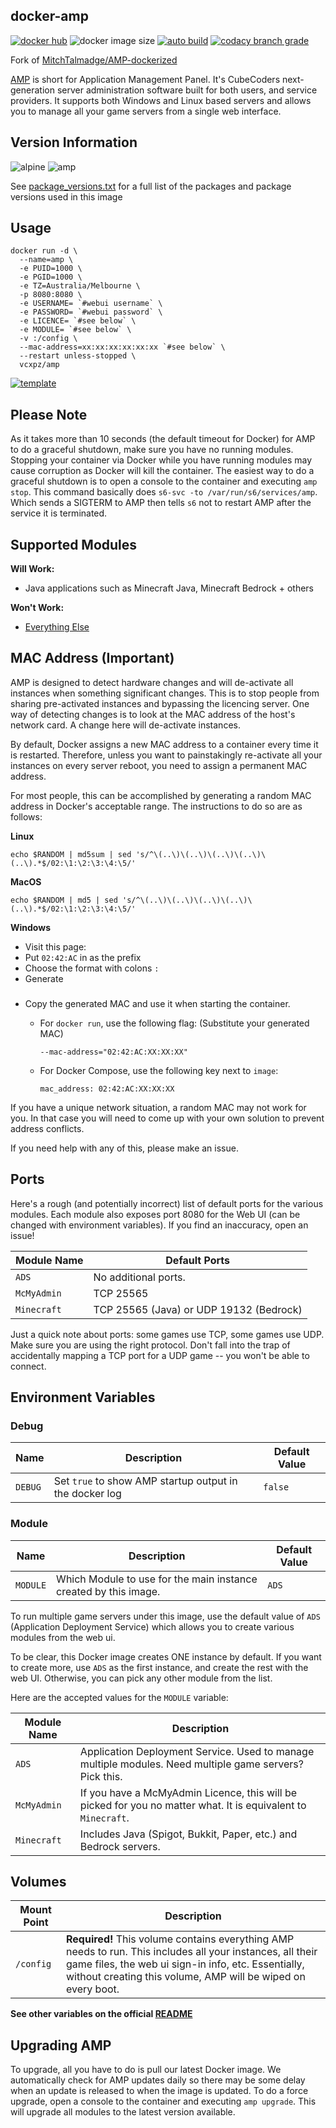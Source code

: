 ## docker-amp

[![docker hub](https://img.shields.io/badge/docker_hub-link-blue?style=for-the-badge&logo=docker)](https://hub.docker.com/r/vcxpz/amp) ![docker image size](https://img.shields.io/docker/image-size/vcxpz/amp?style=for-the-badge&logo=docker) [![auto build](https://img.shields.io/badge/docker_builds-automated-blue?style=for-the-badge&logo=docker?color=d1aa67)](https://github.com/hydazz/docker-amp/actions?query=workflow%3A"Auto+Builder+CI") [![codacy branch grade](https://img.shields.io/codacy/grade/b5ce6e0b1d3742bca4b1a41ac4ab7068/main?style=for-the-badge&logo=codacy)](https://app.codacy.com/gh/hydazz/docker-amp)

Fork of [MitchTalmadge/AMP-dockerized](https://github.com/MitchTalmadge/AMP-dockerized/)

[AMP](https://cubecoders.com/AMP) is short for Application Management Panel. It's CubeCoders next-generation server administration software built for both users, and service providers. It supports both Windows and Linux based servers and allows you to manage all your game servers from a single web interface.

## Version Information

![alpine](https://img.shields.io/badge/alpine-edge-0D597F?style=for-the-badge&logo=alpine-linux) ![amp](https://img.shields.io/badge/amp-2.0.9.0-blue?style=for-the-badge)

See [package_versions.txt](package_versions.txt) for a full list of the packages and package versions used in this image

## Usage

    docker run -d \
      --name=amp \
      -e PUID=1000 \
      -e PGID=1000 \
      -e TZ=Australia/Melbourne \
      -p 8080:8080 \
      -e USERNAME= `#webui username` \
      -e PASSWORD= `#webui password` \
      -e LICENCE= `#see below` \
      -e MODULE= `#see below` \
      -v :/config \
      --mac-address=xx:xx:xx:xx:xx:xx `#see below` \
      --restart unless-stopped \
      vcxpz/amp

[![template](https://img.shields.io/badge/unraid_template-ff8c2f?style=for-the-badge&logo=docker?color=d1aa67)](https://github.com/hydazz/docker-templates/blob/main/hydaz/amp.xml)

## Please Note

As it takes more than 10 seconds (the default timeout for Docker) for AMP to do a graceful shutdown, make sure you have no running modules. Stopping your container via Docker while you have running modules may cause corruption as Docker will kill the container. The easiest way to do a graceful shutdown is to open a console to the container and executing `amp stop`. This command basically does `s6-svc -to /var/run/s6/services/amp`. Which sends a SIGTERM to AMP then tells `s6` not to restart AMP after the service it is terminated.

## Supported Modules

**Will Work:**

-   Java applications such as Minecraft Java, Minecraft Bedrock + others

**Won't Work:**

-   [Everything Else](https://github.com/CubeCoders/AMP/wiki/Supported-Applications-Compatibility)

## MAC Address (Important)

AMP is designed to detect hardware changes and will de-activate all instances when something significant changes.
This is to stop people from sharing pre-activated instances and bypassing the licencing server. One way of detecting
changes is to look at the MAC address of the host's network card. A change here will de-activate instances.

By default, Docker assigns a new MAC address to a container every time it is restarted. Therefore, unless you want to
painstakingly re-activate all your instances on every server reboot, you need to assign a permanent MAC address.

For most people, this can be accomplished by generating a random MAC address in Docker's acceptable range.
The instructions to do so are as follows:

**Linux**

    echo $RANDOM | md5sum | sed 's/^\(..\)\(..\)\(..\)\(..\)\(..\).*$/02:\1:\2:\3:\4:\5/'

**MacOS**

    echo $RANDOM | md5 | sed 's/^\(..\)\(..\)\(..\)\(..\)\(..\).*$/02:\1:\2:\3:\4:\5/'

**Windows**

-   Visit this page:
-   Put `02:42:AC` in as the prefix
-   Choose the format with colons `:`
-   Generate

###

-   Copy the generated MAC and use it when starting the container.

    -   For `docker run`, use the following flag: (Substitute your generated MAC)

        `--mac-address="02:42:AC:XX:XX:XX"`

    -   For Docker Compose, use the following key next to `image`:

        `mac_address: 02:42:AC:XX:XX:XX`

If you have a unique network situation, a random MAC may not work for you. In that case you will need to come up with your own solution to prevent address conflicts.

If you need help with any of this, please make an issue.

## Ports

Here's a rough (and potentially incorrect) list of default ports for the various modules. Each module also exposes port 8080 for the Web UI (can be changed with environment variables). If you find an inaccuracy, open an issue!

| Module Name | Default Ports                           |
| ----------- | --------------------------------------- |
| `ADS`       | No additional ports.                    |
| `McMyAdmin` | TCP 25565                               |
| `Minecraft` | TCP 25565 (Java) or UDP 19132 (Bedrock) |

Just a quick note about ports: some games use TCP, some games use UDP. Make sure you are using the right protocol. Don't fall into the trap of accidentally mapping a TCP port for a UDP game -- you won't be able to connect.

## Environment Variables

### Debug

| Name    | Description                                             | Default Value |
| ------- | ------------------------------------------------------- | ------------- |
| `DEBUG` | Set `true` to show AMP startup output in the docker log | `false`       |

### Module

| Name     | Description                                                      | Default Value |
| -------- | ---------------------------------------------------------------- | ------------- |
| `MODULE` | Which Module to use for the main instance created by this image. | `ADS`         |

To run multiple game servers under this image, use the default value of `ADS` (Application Deployment Service) which allows you to create various modules from the web ui.

To be clear, this Docker image creates ONE instance by default. If you want to create more, use `ADS` as the first
  instance, and create the rest with the web UI. Otherwise, you can pick any other module from the list.

Here are the accepted values for the `MODULE` variable:

| Module Name | Description                                                                                                   |
| ----------- | ------------------------------------------------------------------------------------------------------------- |
| `ADS`       | Application Deployment Service. Used to manage multiple modules. Need multiple game servers? Pick this.       |
| `McMyAdmin` | If you have a McMyAdmin Licence, this will be picked for you no matter what. It is equivalent to `Minecraft`. |
| `Minecraft` | Includes Java (Spigot, Bukkit, Paper, etc.) and Bedrock servers.                                              |

## Volumes

| Mount Point | Description                                                                                                                                                                                                                       |
| ----------- | --------------------------------------------------------------------------------------------------------------------------------------------------------------------------------------------------------------------------------- |
| `/config`   | **Required!** This volume contains everything AMP needs to run. This includes all your instances, all their game files, the web ui sign-in info, etc. Essentially, without creating this volume, AMP will be wiped on every boot. |

**See other variables on the official [README](https://github.com/MitchTalmadge/AMP-dockerized/)**

## Upgrading AMP

To upgrade, all you have to do is pull our latest Docker image. We automatically check for AMP updates daily so there may be some delay when an update is released to when the image is updated. To do a force upgrade, open a console to the container and executing `amp upgrade`. This will upgrade all modules to the latest version available.
